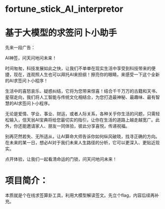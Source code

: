# fortune_stick_AI_interpretor


# 基于大模型的求签问卜小助手


先来一段广告：

AI神签，问天问地问未来！

时间匆匆，科技发展如此之快，让我们不单单在现实生活中享受到科技带来的便捷，现在，连观照人生也可以拜托AI来担纲！擦亮你的眼睛，来感受一下这个全新的AI求签问卜小程序！

生活中的喜怒哀乐、疑惑纠结，它将为您带来惊喜！结合千千万万的古籍和天书、星宿走向，我们将人工智能与传统文化相结合，为您打造最神秘、最趣味、最有智慧的AI求签问卜小程序。

无论是爱情、学业、事业、财运，或者人际关系，各种关乎你生活的问题，只需轻松输入，信天翁AI宝典将给您最切实的指引，让你在生活的道路上越走越宽广。此外，你还能邀请家人、朋友一同体验，彼此分享喜悦，传递祝福。

别再茫然若失、无所适从，让AI算命大师告诉你如何纵风破晓，找寻正确的方向。在未来的某一日，想必AI对于我们未来人生路径的分析，它可以更深入、更贴近现实。

点开体验，让我们一起看清命运的门锁，问天问地问未来！



# 项目简介：

本质就是个在线求签算卦工具，利用大模型解读签文。先立个flag，内容后续再补充。
